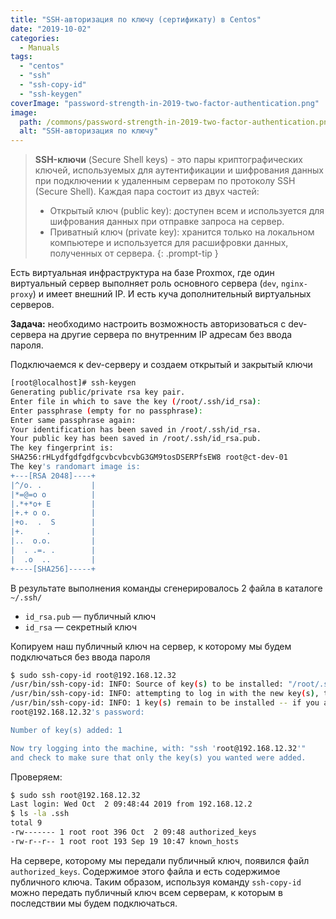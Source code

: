```yaml
---
title: "SSH-авторизация по ключу (сертификату) в Centos"
date: "2019-10-02"
categories: 
  - Manuals
tags: 
  - "centos"
  - "ssh"
  - "ssh-copy-id"
  - "ssh-keygen"
coverImage: "password-strength-in-2019-two-factor-authentication.png"
image:
  path: /commons/password-strength-in-2019-two-factor-authentication.png
  alt: "SSH-авторизация по ключу"
---
```


> **SSH-ключи** (Secure Shell keys) - это пары криптографических ключей, используемых для аутентификации и шифрования данных при подключении к удаленным серверам по протоколу SSH (Secure Shell). Каждая пара состоит из двух частей:
> - Открытый ключ (public key): доступен всем и используется для шифрования данных при отправке запроса на сервер.
> - Приватный ключ (private key): хранится только на локальном компьютере и используется для расшифровки данных, полученных от сервера.
{: .prompt-tip }

Есть виртуальная инфраструктура на базе Proxmox, где один виртуальный сервер выполняет роль основного сервера (`dev`, `nginx-proxy`) и имеет внешний IP. И есть куча дополнительный виртуальных серверов.

**Задача:** необходимо настроить возможность авторизоваться с dev-сервера на другие сервера по внутренним IP адресам без ввода пароля.

Подключаемся к dev-серверу и создаем открытый и закрытый ключи

```sh
[root@localhost]# ssh-keygen
Generating public/private rsa key pair.
Enter file in which to save the key (/root/.ssh/id_rsa): 
Enter passphrase (empty for no passphrase): 
Enter same passphrase again: 
Your identification has been saved in /root/.ssh/id_rsa.
Your public key has been saved in /root/.ssh/id_rsa.pub.
The key fingerprint is:
SHA256:rHLydfgdfgdfgcvbcvbcvbG3GM9tosDSERPfsEW8 root@ct-dev-01
The key's randomart image is:
+---[RSA 2048]----+
|^/o. .           |
|*=@=o o          |
|.*+*o+ E         |
|+.+ o o.         |
|+o.  .  S        |
|+.     .         |
|..  o.o.         |
|  . .=. .        |
|  .o  ..         |
+----[SHA256]-----+
```

В результате выполнения команды сгенерировалось 2 файла в каталоге `~/.ssh/`

- `id_rsa.pub` — публичный ключ
- `id_rsa` — секретный ключ

Копируем наш публичный ключ на сервер, к которому мы будем подключаться без ввода пароля

```sh
$ sudo ssh-copy-id root@192.168.12.32
/usr/bin/ssh-copy-id: INFO: Source of key(s) to be installed: "/root/.ssh/id_rsa.pub"
/usr/bin/ssh-copy-id: INFO: attempting to log in with the new key(s), to filter out any that are already installed
/usr/bin/ssh-copy-id: INFO: 1 key(s) remain to be installed -- if you are prompted now it is to install the new keys
root@192.168.12.32's password: 

Number of key(s) added: 1

Now try logging into the machine, with: "ssh 'root@192.168.12.32'"
and check to make sure that only the key(s) you wanted were added.
```

Проверяем:

```sh
$ sudo ssh root@192.168.12.32
Last login: Wed Oct  2 09:48:44 2019 from 192.168.12.2
$ ls -la .ssh
total 9
-rw------- 1 root root 396 Oct  2 09:48 authorized_keys
-rw-r--r-- 1 root root 193 Sep 19 10:47 known_hosts
```

На сервере, которому мы передали публичный ключ, появился файл `authorized_keys`. Содержимое этого файла и есть содержимое публичного ключа.
Таким образом, используя команду `ssh-copy-id` можно передать публичный ключ всем серверам, к которым в последствии мы будем подключаться.
